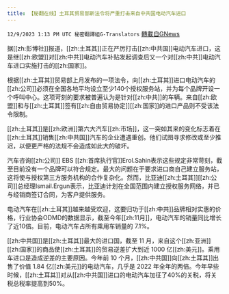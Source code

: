 ```yaml
---
title: 【秘翻在线】土耳其贸易部新法令将严重打击来自中共国电动汽车进口
---
```

`12/9/2023 1:13 PM UTC 秘密翻譯組G-Translators` [轉載自GNews](https://gnews.org/articles/2090250)

据[[zh:彭博社]]报道，[[zh:土耳其]]正在严厉打击[[zh:中共国]]电动汽车进口，这是继[[zh:欧盟]]对[[zh:中共]]电动汽车补贴发起调查后又一个对[[zh:中共]]电动汽车进口实施打击的[[zh:国家]]。

根据[[zh:土耳其]]贸易部上月发布的一项法令，向[[zh:土耳其]]进口电动汽车的[[zh:公司]]必须在全国各地平均设立至少140个授权服务站，并为每个品牌开设一个呼叫中心。这项苛刻的要求被普遍认为是针对[[zh:中共]]的车辆。来自[[zh:欧盟]]和与[[zh:土耳其]]签有[[zh:自由贸易协定]][[zh:国家]]的进口产品则不受该法令限制。

[[zh:土耳其]]是[[zh:欧洲]]第六大汽车[[zh:市场]]，这一突如其来的变化标志着在[[zh:土耳其]]销售[[zh:中共国]]汽车的企业遭遇重创。他们试图寻求修改或至少推迟，以便更严格的法规不会造成如此大的破坏。

汽车咨询[[zh:公司]] EBS [[zh:首席执行官]]Erol.Sahin表示这些规定非常苛刻，截至目前没有一个品牌可以符合规定。最大的问题在于要求进口商自己建立服务站，这将使与授权第三方服务机构的合作复杂化。然而，比亚迪[[zh:土耳其]][[zh:公司]]总经理Ismail.Ergun表示，比亚迪计划在全国范围内建立授权服务网络，并已与经销商签订合同，为客户提供服务。

电动汽车在[[zh:土耳其]]越来越受欢迎，这要归功于[[zh:中共]]品牌相对实惠的价格，行业协会ODMD的数据显示，截至今年[[zh:11月]]，电动汽车的销量同比增长了近10倍。目前，电动汽车占所有乘用车销量的 7.1%。

[[zh:中共国]]是[[zh:土耳其]]最大的进口国，截至 11 月，来自这个[[zh:亚洲]][[zh:国家]]的商品使[[zh:土耳其]]的贸易逆差扩大到近 1000 亿[[zh:美元]]。乘用车进口是造成逆差的主要原因。今年前 10 个月，[[zh:中共国]]向[[zh:土耳其]]出售了价值 1.84 亿[[zh:美元]]的电动汽车，几乎是 2022 年全年的两倍。今年早些时候，[[zh:土耳其]]对从[[zh:中共国]]进口的电动汽车加征了40%的关税，将关税总税率提高到50%。
